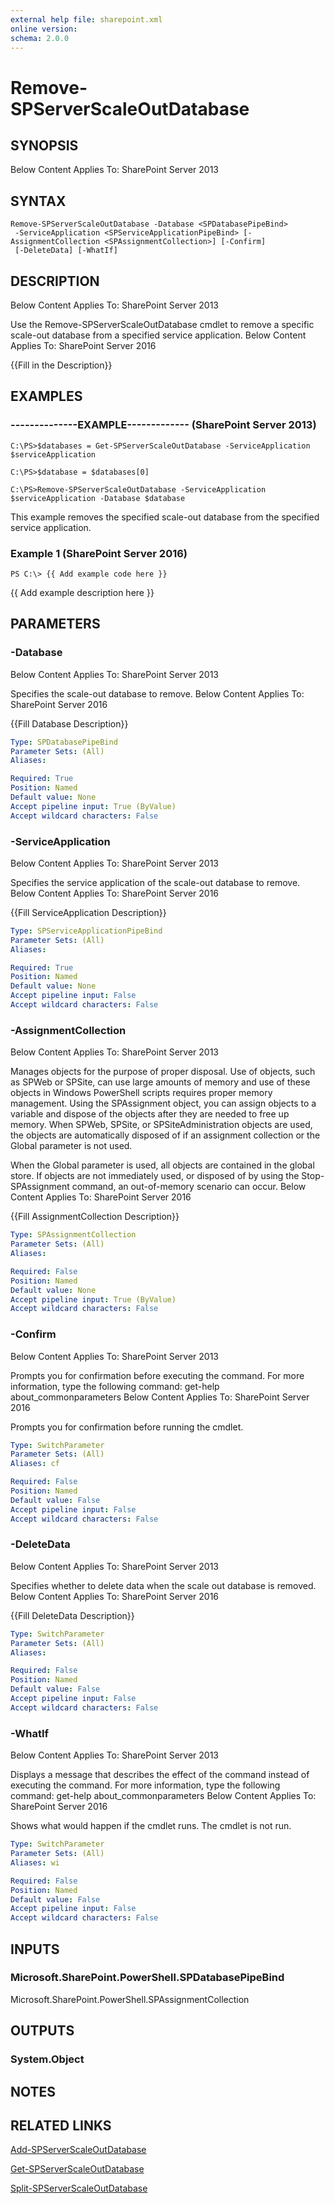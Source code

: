 ```yaml
---
external help file: sharepoint.xml
online version: 
schema: 2.0.0
---
```


# Remove-SPServerScaleOutDatabase

## SYNOPSIS
Below Content Applies To: SharePoint Server 2013

## SYNTAX

```
Remove-SPServerScaleOutDatabase -Database <SPDatabasePipeBind>
 -ServiceApplication <SPServiceApplicationPipeBind> [-AssignmentCollection <SPAssignmentCollection>] [-Confirm]
 [-DeleteData] [-WhatIf]
```

## DESCRIPTION
Below Content Applies To: SharePoint Server 2013

Use the Remove-SPServerScaleOutDatabase cmdlet to remove a specific scale-out database from a specified service application.
Below Content Applies To: SharePoint Server 2016

{{Fill in the Description}}

## EXAMPLES

### --------------EXAMPLE------------- (SharePoint Server 2013)
```
C:\PS>$databases = Get-SPServerScaleOutDatabase -ServiceApplication $serviceApplication

C:\PS>$database = $databases[0]

C:\PS>Remove-SPServerScaleOutDatabase -ServiceApplication $serviceApplication -Database $database
```

This example removes the specified scale-out database from the specified service application.

### Example 1 (SharePoint Server 2016)
```
PS C:\> {{ Add example code here }}
```

{{ Add example description here }}

## PARAMETERS

### -Database
Below Content Applies To: SharePoint Server 2013

Specifies the scale-out database to remove.
Below Content Applies To: SharePoint Server 2016

{{Fill Database Description}}

```yaml
Type: SPDatabasePipeBind
Parameter Sets: (All)
Aliases: 

Required: True
Position: Named
Default value: None
Accept pipeline input: True (ByValue)
Accept wildcard characters: False
```

### -ServiceApplication
Below Content Applies To: SharePoint Server 2013

Specifies the service application of the scale-out database to remove.
Below Content Applies To: SharePoint Server 2016

{{Fill ServiceApplication Description}}

```yaml
Type: SPServiceApplicationPipeBind
Parameter Sets: (All)
Aliases: 

Required: True
Position: Named
Default value: None
Accept pipeline input: False
Accept wildcard characters: False
```

### -AssignmentCollection
Below Content Applies To: SharePoint Server 2013

Manages objects for the purpose of proper disposal.
Use of objects, such as SPWeb or SPSite, can use large amounts of memory and use of these objects in Windows PowerShell scripts requires proper memory management.
Using the SPAssignment object, you can assign objects to a variable and dispose of the objects after they are needed to free up memory.
When SPWeb, SPSite, or SPSiteAdministration objects are used, the objects are automatically disposed of if an assignment collection or the Global parameter is not used.

When the Global parameter is used, all objects are contained in the global store.
If objects are not immediately used, or disposed of by using the Stop-SPAssignment command, an out-of-memory scenario can occur.
Below Content Applies To: SharePoint Server 2016

{{Fill AssignmentCollection Description}}

```yaml
Type: SPAssignmentCollection
Parameter Sets: (All)
Aliases: 

Required: False
Position: Named
Default value: None
Accept pipeline input: True (ByValue)
Accept wildcard characters: False
```

### -Confirm
Below Content Applies To: SharePoint Server 2013

Prompts you for confirmation before executing the command.
For more information, type the following command: get-help about_commonparameters Below Content Applies To: SharePoint Server 2016

Prompts you for confirmation before running the cmdlet.

```yaml
Type: SwitchParameter
Parameter Sets: (All)
Aliases: cf

Required: False
Position: Named
Default value: False
Accept pipeline input: False
Accept wildcard characters: False
```

### -DeleteData
Below Content Applies To: SharePoint Server 2013

Specifies whether to delete data when the scale out database is removed.
Below Content Applies To: SharePoint Server 2016

{{Fill DeleteData Description}}

```yaml
Type: SwitchParameter
Parameter Sets: (All)
Aliases: 

Required: False
Position: Named
Default value: False
Accept pipeline input: False
Accept wildcard characters: False
```

### -WhatIf
Below Content Applies To: SharePoint Server 2013

Displays a message that describes the effect of the command instead of executing the command.
For more information, type the following command: get-help about_commonparameters Below Content Applies To: SharePoint Server 2016

Shows what would happen if the cmdlet runs.
The cmdlet is not run.

```yaml
Type: SwitchParameter
Parameter Sets: (All)
Aliases: wi

Required: False
Position: Named
Default value: False
Accept pipeline input: False
Accept wildcard characters: False
```

## INPUTS

### Microsoft.SharePoint.PowerShell.SPDatabasePipeBind
Microsoft.SharePoint.PowerShell.SPAssignmentCollection

## OUTPUTS

### System.Object

## NOTES

## RELATED LINKS

[Add-SPServerScaleOutDatabase]()

[Get-SPServerScaleOutDatabase]()

[Split-SPServerScaleOutDatabase]()

